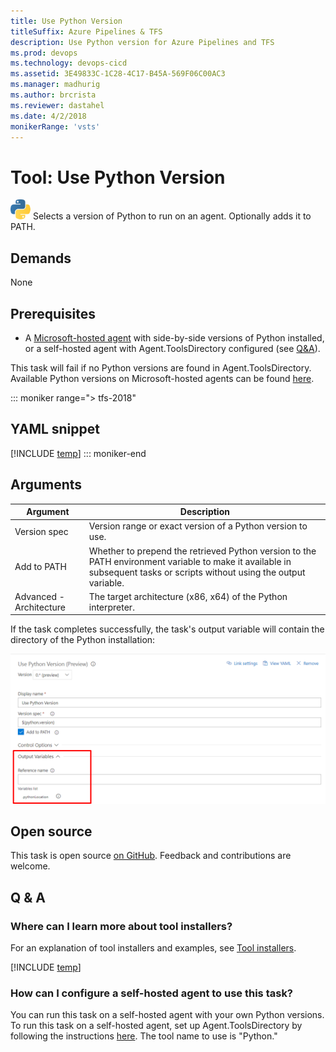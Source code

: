 ```yaml
---
title: Use Python Version
titleSuffix: Azure Pipelines & TFS
description: Use Python version for Azure Pipelines and TFS
ms.prod: devops
ms.technology: devops-cicd
ms.assetid: 3E49833C-1C28-4C17-B45A-569F06C00AC3
ms.manager: madhurig
ms.author: brcrista
ms.reviewer: dastahel
ms.date: 4/2/2018
monikerRange: 'vsts'
---
```


# Tool: Use Python Version

![icon](_img/python.png) Selects a version of Python to run on an agent.  Optionally adds it to PATH.

## Demands

None

## Prerequisites
* A [Microsoft-hosted agent](../../agents/hosted.md#software) with side-by-side versions of Python installed, or a self-hosted agent with Agent.ToolsDirectory configured (see [Q&A](#how-can-i-configure-a-self-hosted-agent-to-use-this-task)).

This task will fail if no Python versions are found in Agent.ToolsDirectory. Available Python versions on Microsoft-hosted agents can be found [here](../../agents/hosted.md#software).

::: moniker range="> tfs-2018"
## YAML snippet
[!INCLUDE [temp](../_shared/yaml/UsePythonVersionV0.md)]
::: moniker-end

## Arguments

| Argument | Description |
|----------|-------------|
| Version spec | Version range or exact version of a Python version to use. |
| Add to PATH | Whether to prepend the retrieved Python version to the PATH environment variable to make it available in subsequent tasks or scripts without using the output variable. |
| Advanced - Architecture | The target architecture (x86, x64) of the Python interpreter. |

If the task completes successfully, the task's output variable will contain the directory of the Python installation:

![output variable](_img/use_python_version_output_variable.png)

## Open source

This task is open source [on GitHub](https://github.com/Microsoft/vsts-tasks). Feedback and contributions are welcome.

## Q & A
<!-- BEGINSECTION class="md-qanda" -->

### Where can I learn more about tool installers?

For an explanation of tool installers and examples, see [Tool installers](../../process/tasks.md#tool-installers).

[!INCLUDE [temp](../../_shared/qa-agents.md)]

### How can I configure a self-hosted agent to use this task?

You can run this task on a self-hosted agent with your own Python versions.
To run this task on a self-hosted agent, set up Agent.ToolsDirectory by following the instructions [here](https://github.com/Microsoft/vsts-task-tool-lib/blob/master/docs/overview.md#tool-cache).
The tool name to use is "Python."

<!-- ENDSECTION -->

